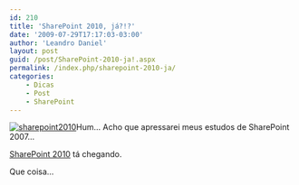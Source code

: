 ```yaml
---
id: 210
title: 'SharePoint 2010, já?!?'
date: '2009-07-29T17:17:03-03:00'
author: 'Leandro Daniel'
layout: post
guid: /post/SharePoint-2010-ja!.aspx
permalink: /index.php/sharepoint-2010-ja/
categories:
    - Dicas
    - Post
    - SharePoint
---
```


[![sharepoint2010](http://leandrodaniel.com/pics/WindowsLiveWriter/SharePoint2010j/30F676AD/sharepoint2010_thumb.png "sharepoint2010")](http://leandrodaniel.com/pics/WindowsLiveWriter/SharePoint2010j/15BE1DAC/sharepoint2010.png)Hum… Acho que apressarei meus estudos de SharePoint 2007…

[SharePoint 2010](http://sharepoint.microsoft.com/2010/Sneak_Peek/Pages/default "http://sharepoint.microsoft.com/2010/Sneak_Peek/Pages/default") tá chegando.

Que coisa…